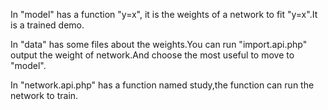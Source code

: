 In "model" has a function "y=x", it is the weights of a network to fit "y=x".It is a trained demo.

In "data" has some files about the weights.You can run "import.api.php" output the weight of network.And choose the most useful to move to "model".

In "network.api.php" has a function named study,the function can run the network to train.